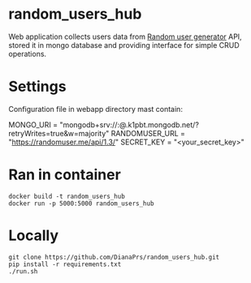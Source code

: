 random_users_hub
================
Web application collects users data from [Random user generator](https://randomuser.me/) API,
stored it in mongo database and providing interface for simple CRUD operations.

# Settings
Configuration file in webapp directory mast contain:

MONGO_URI = "mongodb+srv://<username>:<password>@<clustername>.k1pbt.mongodb.net/<dbname>?retryWrites=true&w=majority"
RANDOMUSER_URL = "https://randomuser.me/api/1.3/"
SECRET_KEY = "<your_secret_key>"

# Ran in container
```
docker build -t random_users_hub
docker run -p 5000:5000 random_users_hub
```

# Locally
```
git clone https://github.com/DianaPrs/random_users_hub.git
pip install -r requirements.txt
./run.sh
```

